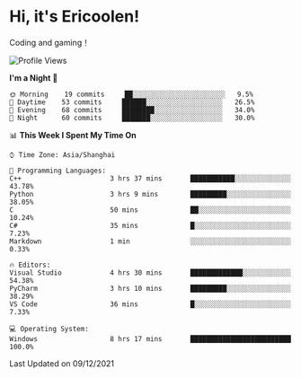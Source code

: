 # Hi, it's Ericoolen!
Coding and gaming！

<!--START_SECTION:waka-->
![Profile Views](http://img.shields.io/badge/Profile%20Views-2-blue)

**I'm a Night 🦉** 

```text
🌞 Morning    19 commits     ██░░░░░░░░░░░░░░░░░░░░░░░   9.5% 
🌆 Daytime    53 commits     ██████░░░░░░░░░░░░░░░░░░░   26.5% 
🌃 Evening    68 commits     ████████░░░░░░░░░░░░░░░░░   34.0% 
🌙 Night      60 commits     ███████░░░░░░░░░░░░░░░░░░   30.0%

```


📊 **This Week I Spent My Time On** 

```text
⌚︎ Time Zone: Asia/Shanghai

💬 Programming Languages: 
C++                      3 hrs 37 mins       ███████████░░░░░░░░░░░░░░   43.78% 
Python                   3 hrs 9 mins        █████████░░░░░░░░░░░░░░░░   38.05% 
C                        50 mins             ██░░░░░░░░░░░░░░░░░░░░░░░   10.24% 
C#                       35 mins             █░░░░░░░░░░░░░░░░░░░░░░░░   7.23% 
Markdown                 1 min               ░░░░░░░░░░░░░░░░░░░░░░░░░   0.33%

🔥 Editors: 
Visual Studio            4 hrs 30 mins       █████████████░░░░░░░░░░░░   54.38% 
PyCharm                  3 hrs 10 mins       █████████░░░░░░░░░░░░░░░░   38.29% 
VS Code                  36 mins             █░░░░░░░░░░░░░░░░░░░░░░░░   7.33%

💻 Operating System: 
Windows                  8 hrs 17 mins       █████████████████████████   100.0%

```


 Last Updated on 09/12/2021
<!--END_SECTION:waka-->

